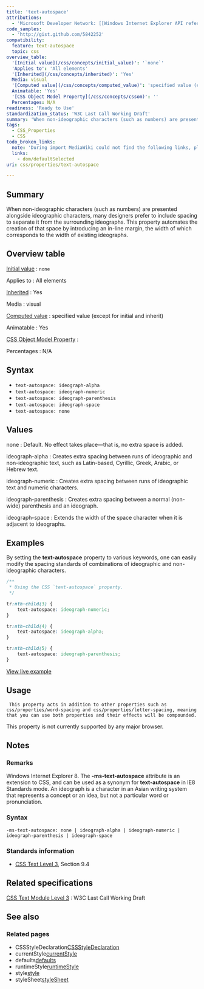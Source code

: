 ```yaml
---
title: 'text-autospace'
attributions:
  - 'Microsoft Developer Network: [[Windows Internet Explorer API reference](http://msdn.microsoft.com/en-us/library/ie/hh828809%28v=vs.85%29.aspx) Article]'
code_samples:
  - 'http://gist.github.com/5842252'
compatibility:
  feature: text-autospace
  topic: css
overview_table:
  '[Initial value](/css/concepts/initial_value)': '`none`'
  'Applies to': 'All elements'
  '[Inherited](/css/concepts/inherited)': 'Yes'
  Media: visual
  '[Computed value](/css/concepts/computed_value)': 'specified value (except for initial and inherit)'
  Animatable: 'Yes'
  '[CSS Object Model Property](/css/concepts/cssom)': ''
  Percentages: N/A
readiness: 'Ready to Use'
standardization_status: 'W3C Last Call Working Draft'
summary: 'When non-ideographic characters (such as numbers) are presented alongside ideographic characters, many designers prefer to include spacing to separate it from the surrounding ideographs.  This property automates the creation of that space by introducing an in-line margin, the width of which corresponds to the width of existing ideographs.'
tags:
  - CSS_Properties
  - CSS
todo_broken_links:
  note: 'During import MediaWiki could not find the following links, please fix and adjust this list.'
  links:
    - dom/defaultSelected
uri: css/properties/text-autospace

---
```

## Summary

When non-ideographic characters (such as numbers) are presented alongside ideographic characters, many designers prefer to include spacing to separate it from the surrounding ideographs. This property automates the creation of that space by introducing an in-line margin, the width of which corresponds to the width of existing ideographs.

## Overview table

[Initial value](/css/concepts/initial_value)
:   `none`

Applies to
:   All elements

[Inherited](/css/concepts/inherited)
:   Yes

Media
:   visual

[Computed value](/css/concepts/computed_value)
:   specified value (except for initial and inherit)

Animatable
:   Yes

[CSS Object Model Property](/css/concepts/cssom)
:

Percentages
:   N/A

## Syntax

-   `text-autospace: ideograph-alpha`
-   `text-autospace: ideograph-numeric`
-   `text-autospace: ideograph-parenthesis`
-   `text-autospace: ideograph-space`
-   `text-autospace: none`

## Values

none
:   Default. No effect takes place—that is, no extra space is added.

ideograph-alpha
:   Creates extra spacing between runs of ideographic and non-ideographic text, such as Latin-based, Cyrillic, Greek, Arabic, or Hebrew text.

ideograph-numeric
:   Creates extra spacing between runs of ideographic text and numeric characters.

ideograph-parenthesis
:   Creates extra spacing between a normal (non-wide) parenthesis and an ideograph.

ideograph-space
:   Extends the width of the space character when it is adjacent to ideographs.

## Examples

By setting the **text-autospace** property to various keywords, one can easily modify the spacing standards of combinations of ideographic and non-ideographic characters.

``` css
/**
 * Using the CSS `text-autospace` property.
 */

tr:nth-child(3) {
    text-autospace: ideograph-numeric;
}

tr:nth-child(4) {
    text-autospace: ideograph-alpha;
}

tr:nth-child(5) {
    text-autospace: ideograph-parenthesis;
}
```

[View live example](http://gist.github.com/5842252)

## Usage

     This property acts in addition to other properties such as css/properties/word-spacing and css/properties/letter-spacing, meaning that you can use both properties and their effects will be compounded.

This property is not currently supported by any major browser.

## Notes

### Remarks

Windows Internet Explorer 8. The **-ms-text-autospace** attribute is an extension to CSS, and can be used as a synonym for **text-autospace** in IE8 Standards mode. An ideograph is a character in an Asian writing system that represents a concept or an idea, but not a particular word or pronunciation.

### Syntax

`-ms-text-autospace: none | ideograph-alpha | ideograph-numeric | ideograph-parenthesis | ideograph-space`

### Standards information

-   [CSS Text Level 3](http://go.microsoft.com/fwlink/p/?linkid=203766), Section 9.4

## Related specifications

[CSS Text Module Level 3](http://www.w3.org/TR/css3-text/)
:   W3C Last Call Working Draft

## See also

### Related pages

-   CSSStyleDeclaration[CSSStyleDeclaration](/css/cssom/CSSStyleDeclaration/CSSStyleDeclaration)
-   currentStyle[currentStyle](/css/cssom/currentStyle)
-   defaults[defaults](/w/index.php?title=dom/defaultSelected&action=edit&redlink=1)
-   runtimeStyle[runtimeStyle](/css/cssom/runtimeStyle)
-   style[style](/css/cssom/style)
-   styleSheet[styleSheet](/css/cssom/styleSheet)
